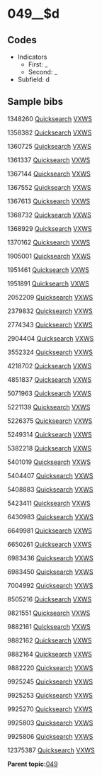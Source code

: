 # 049\_\_$d

## Codes

-   Indicators
    -   First: \_
    -   Second: \_
-   Subfield: d

## Sample bibs

1348260 [Quicksearch](https://search.library.yale.edu/catalog/1348260) [VXWS](http://prodorbis.library.yale.edu:7014/vxws/GetHoldingsService?bibId=1348260)

1358382 [Quicksearch](https://search.library.yale.edu/catalog/1358382) [VXWS](http://prodorbis.library.yale.edu:7014/vxws/GetHoldingsService?bibId=1358382)

1360725 [Quicksearch](https://search.library.yale.edu/catalog/1360725) [VXWS](http://prodorbis.library.yale.edu:7014/vxws/GetHoldingsService?bibId=1360725)

1361337 [Quicksearch](https://search.library.yale.edu/catalog/1361337) [VXWS](http://prodorbis.library.yale.edu:7014/vxws/GetHoldingsService?bibId=1361337)

1367144 [Quicksearch](https://search.library.yale.edu/catalog/1367144) [VXWS](http://prodorbis.library.yale.edu:7014/vxws/GetHoldingsService?bibId=1367144)

1367552 [Quicksearch](https://search.library.yale.edu/catalog/1367552) [VXWS](http://prodorbis.library.yale.edu:7014/vxws/GetHoldingsService?bibId=1367552)

1367613 [Quicksearch](https://search.library.yale.edu/catalog/1367613) [VXWS](http://prodorbis.library.yale.edu:7014/vxws/GetHoldingsService?bibId=1367613)

1368732 [Quicksearch](https://search.library.yale.edu/catalog/1368732) [VXWS](http://prodorbis.library.yale.edu:7014/vxws/GetHoldingsService?bibId=1368732)

1368929 [Quicksearch](https://search.library.yale.edu/catalog/1368929) [VXWS](http://prodorbis.library.yale.edu:7014/vxws/GetHoldingsService?bibId=1368929)

1370162 [Quicksearch](https://search.library.yale.edu/catalog/1370162) [VXWS](http://prodorbis.library.yale.edu:7014/vxws/GetHoldingsService?bibId=1370162)

1905001 [Quicksearch](https://search.library.yale.edu/catalog/1905001) [VXWS](http://prodorbis.library.yale.edu:7014/vxws/GetHoldingsService?bibId=1905001)

1951461 [Quicksearch](https://search.library.yale.edu/catalog/1951461) [VXWS](http://prodorbis.library.yale.edu:7014/vxws/GetHoldingsService?bibId=1951461)

1951891 [Quicksearch](https://search.library.yale.edu/catalog/1951891) [VXWS](http://prodorbis.library.yale.edu:7014/vxws/GetHoldingsService?bibId=1951891)

2052209 [Quicksearch](https://search.library.yale.edu/catalog/2052209) [VXWS](http://prodorbis.library.yale.edu:7014/vxws/GetHoldingsService?bibId=2052209)

2379832 [Quicksearch](https://search.library.yale.edu/catalog/2379832) [VXWS](http://prodorbis.library.yale.edu:7014/vxws/GetHoldingsService?bibId=2379832)

2774343 [Quicksearch](https://search.library.yale.edu/catalog/2774343) [VXWS](http://prodorbis.library.yale.edu:7014/vxws/GetHoldingsService?bibId=2774343)

2904404 [Quicksearch](https://search.library.yale.edu/catalog/2904404) [VXWS](http://prodorbis.library.yale.edu:7014/vxws/GetHoldingsService?bibId=2904404)

3552324 [Quicksearch](https://search.library.yale.edu/catalog/3552324) [VXWS](http://prodorbis.library.yale.edu:7014/vxws/GetHoldingsService?bibId=3552324)

4218702 [Quicksearch](https://search.library.yale.edu/catalog/4218702) [VXWS](http://prodorbis.library.yale.edu:7014/vxws/GetHoldingsService?bibId=4218702)

4851837 [Quicksearch](https://search.library.yale.edu/catalog/4851837) [VXWS](http://prodorbis.library.yale.edu:7014/vxws/GetHoldingsService?bibId=4851837)

5071963 [Quicksearch](https://search.library.yale.edu/catalog/5071963) [VXWS](http://prodorbis.library.yale.edu:7014/vxws/GetHoldingsService?bibId=5071963)

5221139 [Quicksearch](https://search.library.yale.edu/catalog/5221139) [VXWS](http://prodorbis.library.yale.edu:7014/vxws/GetHoldingsService?bibId=5221139)

5226375 [Quicksearch](https://search.library.yale.edu/catalog/5226375) [VXWS](http://prodorbis.library.yale.edu:7014/vxws/GetHoldingsService?bibId=5226375)

5249314 [Quicksearch](https://search.library.yale.edu/catalog/5249314) [VXWS](http://prodorbis.library.yale.edu:7014/vxws/GetHoldingsService?bibId=5249314)

5382218 [Quicksearch](https://search.library.yale.edu/catalog/5382218) [VXWS](http://prodorbis.library.yale.edu:7014/vxws/GetHoldingsService?bibId=5382218)

5401019 [Quicksearch](https://search.library.yale.edu/catalog/5401019) [VXWS](http://prodorbis.library.yale.edu:7014/vxws/GetHoldingsService?bibId=5401019)

5404407 [Quicksearch](https://search.library.yale.edu/catalog/5404407) [VXWS](http://prodorbis.library.yale.edu:7014/vxws/GetHoldingsService?bibId=5404407)

5408883 [Quicksearch](https://search.library.yale.edu/catalog/5408883) [VXWS](http://prodorbis.library.yale.edu:7014/vxws/GetHoldingsService?bibId=5408883)

5423411 [Quicksearch](https://search.library.yale.edu/catalog/5423411) [VXWS](http://prodorbis.library.yale.edu:7014/vxws/GetHoldingsService?bibId=5423411)

6430983 [Quicksearch](https://search.library.yale.edu/catalog/6430983) [VXWS](http://prodorbis.library.yale.edu:7014/vxws/GetHoldingsService?bibId=6430983)

6649981 [Quicksearch](https://search.library.yale.edu/catalog/6649981) [VXWS](http://prodorbis.library.yale.edu:7014/vxws/GetHoldingsService?bibId=6649981)

6650261 [Quicksearch](https://search.library.yale.edu/catalog/6650261) [VXWS](http://prodorbis.library.yale.edu:7014/vxws/GetHoldingsService?bibId=6650261)

6983436 [Quicksearch](https://search.library.yale.edu/catalog/6983436) [VXWS](http://prodorbis.library.yale.edu:7014/vxws/GetHoldingsService?bibId=6983436)

6983450 [Quicksearch](https://search.library.yale.edu/catalog/6983450) [VXWS](http://prodorbis.library.yale.edu:7014/vxws/GetHoldingsService?bibId=6983450)

7004992 [Quicksearch](https://search.library.yale.edu/catalog/7004992) [VXWS](http://prodorbis.library.yale.edu:7014/vxws/GetHoldingsService?bibId=7004992)

8505216 [Quicksearch](https://search.library.yale.edu/catalog/8505216) [VXWS](http://prodorbis.library.yale.edu:7014/vxws/GetHoldingsService?bibId=8505216)

9821551 [Quicksearch](https://search.library.yale.edu/catalog/9821551) [VXWS](http://prodorbis.library.yale.edu:7014/vxws/GetHoldingsService?bibId=9821551)

9882161 [Quicksearch](https://search.library.yale.edu/catalog/9882161) [VXWS](http://prodorbis.library.yale.edu:7014/vxws/GetHoldingsService?bibId=9882161)

9882162 [Quicksearch](https://search.library.yale.edu/catalog/9882162) [VXWS](http://prodorbis.library.yale.edu:7014/vxws/GetHoldingsService?bibId=9882162)

9882164 [Quicksearch](https://search.library.yale.edu/catalog/9882164) [VXWS](http://prodorbis.library.yale.edu:7014/vxws/GetHoldingsService?bibId=9882164)

9882220 [Quicksearch](https://search.library.yale.edu/catalog/9882220) [VXWS](http://prodorbis.library.yale.edu:7014/vxws/GetHoldingsService?bibId=9882220)

9925245 [Quicksearch](https://search.library.yale.edu/catalog/9925245) [VXWS](http://prodorbis.library.yale.edu:7014/vxws/GetHoldingsService?bibId=9925245)

9925253 [Quicksearch](https://search.library.yale.edu/catalog/9925253) [VXWS](http://prodorbis.library.yale.edu:7014/vxws/GetHoldingsService?bibId=9925253)

9925270 [Quicksearch](https://search.library.yale.edu/catalog/9925270) [VXWS](http://prodorbis.library.yale.edu:7014/vxws/GetHoldingsService?bibId=9925270)

9925803 [Quicksearch](https://search.library.yale.edu/catalog/9925803) [VXWS](http://prodorbis.library.yale.edu:7014/vxws/GetHoldingsService?bibId=9925803)

9925806 [Quicksearch](https://search.library.yale.edu/catalog/9925806) [VXWS](http://prodorbis.library.yale.edu:7014/vxws/GetHoldingsService?bibId=9925806)

12375387 [Quicksearch](https://search.library.yale.edu/catalog/12375387) [VXWS](http://prodorbis.library.yale.edu:7014/vxws/GetHoldingsService?bibId=12375387)

**Parent topic:**[049](../../tags/049/049.md)

